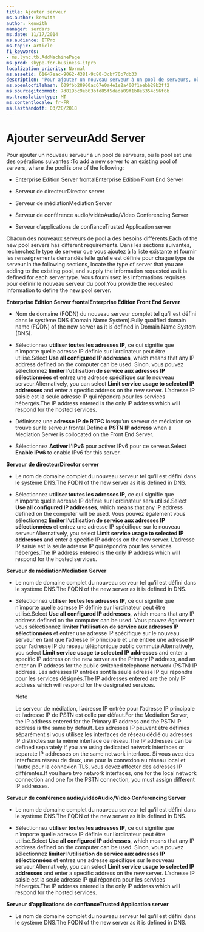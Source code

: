```yaml
---
title: Ajouter serveur
ms.author: kenwith
author: kenwith
manager: serdars
ms.date: 11/17/2014
ms.audience: ITPro
ms.topic: article
f1_keywords:
- ms.lync.tb.AddMachinePage
ms.prod: skype-for-business-itpro
localization_priority: Normal
ms.assetid: 61647eac-9062-4381-9c80-3cbf70b7db33
description: 'Pour ajouter un nouveau serveur à un pool de serveurs, où le pool est une des opérations suivantes :'
ms.openlocfilehash: 609fbb28900ac67e0a4e1e2a400f1eebb29b2ff2
ms.sourcegitcommit: 7d819bc9eb63bfd85f5dada09f1b8e5354c56f6b
ms.translationtype: MT
ms.contentlocale: fr-FR
ms.lasthandoff: 03/28/2018
---
```

# <a name="add-server"></a><span data-ttu-id="049f6-103">Ajouter serveur</span><span class="sxs-lookup"><span data-stu-id="049f6-103">Add Server</span></span>
 
<span data-ttu-id="049f6-104">Pour ajouter un nouveau serveur à un pool de serveurs, où le pool est une des opérations suivantes :</span><span class="sxs-lookup"><span data-stu-id="049f6-104">To add a new server to an existing pool of servers, where the pool is one of the following:</span></span>
  
- <span data-ttu-id="049f6-105">Enterprise Edition Server frontal</span><span class="sxs-lookup"><span data-stu-id="049f6-105">Enterprise Edition Front End Server</span></span>
    
- <span data-ttu-id="049f6-106">Serveur de directeur</span><span class="sxs-lookup"><span data-stu-id="049f6-106">Director server</span></span>
    
- <span data-ttu-id="049f6-107">Serveur de médiation</span><span class="sxs-lookup"><span data-stu-id="049f6-107">Mediation Server</span></span>
    
- <span data-ttu-id="049f6-108">Serveur de conférence audio/vidéo</span><span class="sxs-lookup"><span data-stu-id="049f6-108">Audio/Video Conferencing Server</span></span>
    
- <span data-ttu-id="049f6-109">Serveur d’applications de confiance</span><span class="sxs-lookup"><span data-stu-id="049f6-109">Trusted Application server</span></span>
    
<span data-ttu-id="049f6-110">Chacun des nouveaux serveurs de pool a des besoins différents.</span><span class="sxs-lookup"><span data-stu-id="049f6-110">Each of the new pool servers has different requirements.</span></span> <span data-ttu-id="049f6-111">Dans les sections suivantes, recherchez le type de serveur que vous ajoutez à la liste existante et fournir les renseignements demandés telle qu’elle est définie pour chaque type de serveur.</span><span class="sxs-lookup"><span data-stu-id="049f6-111">In the following sections, locate the type of server that you are adding to the existing pool, and supply the information requested as it is defined for each server type.</span></span> <span data-ttu-id="049f6-112">Vous fournissez les informations requises pour définir le nouveau serveur du pool.</span><span class="sxs-lookup"><span data-stu-id="049f6-112">You provide the requested information to define the new pool server.</span></span>
  
 <span data-ttu-id="049f6-113">**Enterprise Edition Server frontal**</span><span class="sxs-lookup"><span data-stu-id="049f6-113">**Enterprise Edition Front End Server**</span></span>
  
- <span data-ttu-id="049f6-114">Nom de domaine (FQDN) du nouveau serveur complet tel qu’il est défini dans le système DNS (Domain Name System).</span><span class="sxs-lookup"><span data-stu-id="049f6-114">Fully qualified domain name (FQDN) of the new server as it is defined in Domain Name System (DNS).</span></span>
    
- <span data-ttu-id="049f6-115">Sélectionnez **utiliser toutes les adresses IP**, ce qui signifie que n’importe quelle adresse IP définie sur l’ordinateur peut être utilisé.</span><span class="sxs-lookup"><span data-stu-id="049f6-115">Select **Use all configured IP addresses**, which means that any IP address defined on the computer can be used.</span></span> <span data-ttu-id="049f6-116">Sinon, vous pouvez sélectionnez **limiter l’utilisation de service aux adresses IP sélectionnées** et entrez une adresse spécifique sur le nouveau serveur.</span><span class="sxs-lookup"><span data-stu-id="049f6-116">Alternatively, you can select **Limit service usage to selected IP addresses** and enter a specific address on the new server.</span></span> <span data-ttu-id="049f6-117">L’adresse IP saisie est la seule adresse IP qui répondra pour les services hébergés.</span><span class="sxs-lookup"><span data-stu-id="049f6-117">The IP address entered is the only IP address which will respond for the hosted services.</span></span>
    
- <span data-ttu-id="049f6-118">Définissez une **adresse IP de RTPC** lorsqu’un serveur de médiation se trouve sur le serveur frontal.</span><span class="sxs-lookup"><span data-stu-id="049f6-118">Define a **PSTN IP address** when a Mediation Server is collocated on the Front End Server.</span></span>
    
- <span data-ttu-id="049f6-119">Sélectionnez **Activer l’IPv6** pour activer IPv6 pour ce serveur.</span><span class="sxs-lookup"><span data-stu-id="049f6-119">Select **Enable IPv6** to enable IPv6 for this server.</span></span>
    
 <span data-ttu-id="049f6-120">**Serveur de directeur**</span><span class="sxs-lookup"><span data-stu-id="049f6-120">**Director server**</span></span>
  
- <span data-ttu-id="049f6-121">Le nom de domaine complet du nouveau serveur tel qu’il est défini dans le système DNS.</span><span class="sxs-lookup"><span data-stu-id="049f6-121">The FQDN of the new server as it is defined in DNS.</span></span>
    
- <span data-ttu-id="049f6-122">Sélectionnez **utiliser toutes les adresses IP**, ce qui signifie que n’importe quelle adresse IP définie sur l’ordinateur sera utilisé.</span><span class="sxs-lookup"><span data-stu-id="049f6-122">Select **Use all configured IP addresses**, which means that any IP address defined on the computer will be used.</span></span> <span data-ttu-id="049f6-123">Vous pouvez également vous sélectionnez **limiter l’utilisation de service aux adresses IP sélectionnées** et entrez une adresse IP spécifique sur le nouveau serveur.</span><span class="sxs-lookup"><span data-stu-id="049f6-123">Alternatively, you select **Limit service usage to selected IP addresses** and enter a specific IP address on the new server.</span></span> <span data-ttu-id="049f6-124">L’adresse IP saisie est la seule adresse IP qui répondra pour les services hébergés.</span><span class="sxs-lookup"><span data-stu-id="049f6-124">The IP address entered is the only IP address which will respond for the hosted services.</span></span>
    
 <span data-ttu-id="049f6-125">**Serveur de médiation**</span><span class="sxs-lookup"><span data-stu-id="049f6-125">**Mediation Server**</span></span>
  
- <span data-ttu-id="049f6-126">Le nom de domaine complet du nouveau serveur tel qu’il est défini dans le système DNS.</span><span class="sxs-lookup"><span data-stu-id="049f6-126">The FQDN of the new server as it is defined in DNS.</span></span>
    
- <span data-ttu-id="049f6-127">Sélectionnez **utiliser toutes les adresses IP**, ce qui signifie que n’importe quelle adresse IP définie sur l’ordinateur peut être utilisé.</span><span class="sxs-lookup"><span data-stu-id="049f6-127">Select **Use all configured IP addresses**, which means that any IP address defined on the computer can be used.</span></span> <span data-ttu-id="049f6-128">Vous pouvez également vous sélectionnez **limiter l’utilisation de service aux adresses IP sélectionnées** et entrer une adresse IP spécifique sur le nouveau serveur en tant que l’adresse IP principale et une entrée une adresse IP pour l’adresse IP du réseau téléphonique public commuté.</span><span class="sxs-lookup"><span data-stu-id="049f6-128">Alternatively, you select **Limit service usage to selected IP addresses** and enter a specific IP address on the new server as the Primary IP address, and an enter an IP address for the public switched telephone network (PSTN) IP address.</span></span> <span data-ttu-id="049f6-129">Les adresses IP entrées sont la seule adresse IP qui répondra pour les services désignés.</span><span class="sxs-lookup"><span data-stu-id="049f6-129">The IP addresses entered are the only IP address which will respond for the designated services.</span></span>
    
    > [!NOTE]
    > <span data-ttu-id="049f6-130">Le serveur de médiation, l’adresse IP entrée pour l’adresse IP principale et l’adresse IP de PSTN est celle par défaut.</span><span class="sxs-lookup"><span data-stu-id="049f6-130">For the Mediation Server, the IP address entered for the Primary IP address and the PSTN IP address is the same by default.</span></span> <span data-ttu-id="049f6-131">Les adresses IP peuvent être définies séparément si vous utilisez les interfaces de réseau dédié ou adresses IP distinctes sur la même interface de réseau.</span><span class="sxs-lookup"><span data-stu-id="049f6-131">The IP addresses can be defined separately if you are using dedicated network interfaces or separate IP addresses on the same network interface.</span></span> <span data-ttu-id="049f6-132">Si vous avez des interfaces réseau de deux, une pour la connexion au réseau local et l’autre pour la connexion TLS, vous devez affecter des adresses IP différentes.</span><span class="sxs-lookup"><span data-stu-id="049f6-132">If you have two network interfaces, one for the local network connection and one for the PSTN connection, you must assign different IP addresses.</span></span> 
  
 <span data-ttu-id="049f6-133">**Serveur de conférence audio/vidéo**</span><span class="sxs-lookup"><span data-stu-id="049f6-133">**Audio/Video Conferencing Server**</span></span>
  
- <span data-ttu-id="049f6-134">Le nom de domaine complet du nouveau serveur tel qu’il est défini dans le système DNS.</span><span class="sxs-lookup"><span data-stu-id="049f6-134">The FQDN of the new server as it is defined in DNS.</span></span>
    
- <span data-ttu-id="049f6-135">Sélectionnez **utiliser toutes les adresses IP**, ce qui signifie que n’importe quelle adresse IP définie sur l’ordinateur peut être utilisé.</span><span class="sxs-lookup"><span data-stu-id="049f6-135">Select **Use all configured IP addresses**, which means that any IP address defined on the computer can be used.</span></span> <span data-ttu-id="049f6-136">Sinon, vous pouvez sélectionnez **limiter l’utilisation de service aux adresses IP sélectionnées** et entrez une adresse spécifique sur le nouveau serveur.</span><span class="sxs-lookup"><span data-stu-id="049f6-136">Alternatively, you can select **Limit service usage to selected IP addresses** and enter a specific address on the new server.</span></span> <span data-ttu-id="049f6-137">L’adresse IP saisie est la seule adresse IP qui répondra pour les services hébergés.</span><span class="sxs-lookup"><span data-stu-id="049f6-137">The IP address entered is the only IP address which will respond for the hosted services.</span></span>
    
 <span data-ttu-id="049f6-138">**Serveur d’applications de confiance**</span><span class="sxs-lookup"><span data-stu-id="049f6-138">**Trusted Application server**</span></span>
  
- <span data-ttu-id="049f6-139">Le nom de domaine complet du nouveau serveur tel qu’il est défini dans le système DNS.</span><span class="sxs-lookup"><span data-stu-id="049f6-139">The FQDN of the new server as it is defined in DNS.</span></span>
    

